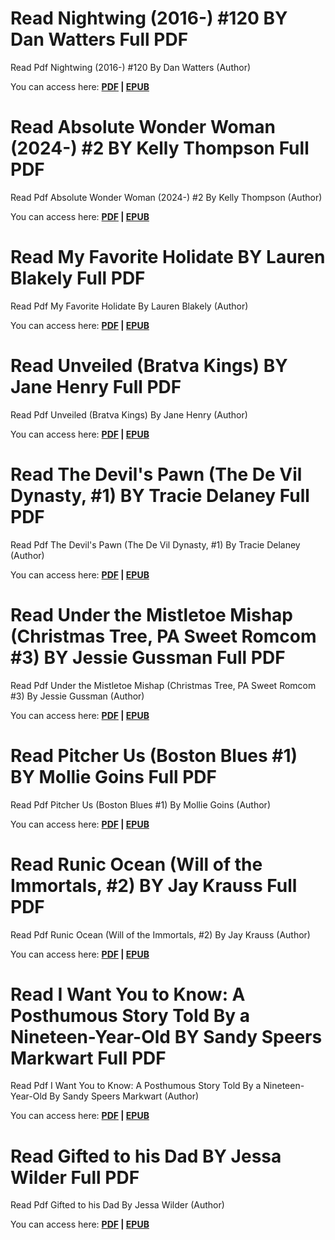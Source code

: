 <h1>Read Nightwing (2016-) #120 BY Dan Watters Full PDF</h1><p>Read Pdf Nightwing (2016-) #120 By Dan Watters (Author)&nbsp;</p><p>You can access here: <strong><a href="https://coreworldlibrary.web.app/post/B0DL852QWB">PDF</a> | <a href="https://coreworldlibrary.web.app/post/B0DL852QWB">EPUB</a></strong></p><h1>Read Absolute Wonder Woman (2024-) #2 BY Kelly Thompson Full PDF</h1><p>Read Pdf Absolute Wonder Woman (2024-) #2 By Kelly Thompson (Author)&nbsp;</p><p>You can access here: <strong><a href="https://coreworldlibrary.web.app/post/B0DL7S6KNX">PDF</a> | <a href="https://coreworldlibrary.web.app/post/B0DL7S6KNX">EPUB</a></strong></p><h1>Read My Favorite Holidate BY Lauren Blakely Full PDF</h1><p>Read Pdf My Favorite Holidate By Lauren Blakely (Author)&nbsp;</p><p>You can access here: <strong><a href="https://coreworldlibrary.web.app/post/B0DL6K82ST">PDF</a> | <a href="https://coreworldlibrary.web.app/post/B0DL6K82ST">EPUB</a></strong></p><h1>Read Unveiled (Bratva Kings) BY Jane   Henry Full PDF</h1><p>Read Pdf Unveiled (Bratva Kings) By Jane   Henry (Author)&nbsp;</p><p>You can access here: <strong><a href="https://coreworldlibrary.web.app/post/B0DL4PVN7B">PDF</a> | <a href="https://coreworldlibrary.web.app/post/B0DL4PVN7B">EPUB</a></strong></p><h1>Read The Devil's Pawn (The De Vil Dynasty, #1) BY Tracie Delaney Full PDF</h1><p>Read Pdf The Devil's Pawn (The De Vil Dynasty, #1) By Tracie Delaney (Author)&nbsp;</p><p>You can access here: <strong><a href="https://coreworldlibrary.web.app/post/B0DL4CM1X2">PDF</a> | <a href="https://coreworldlibrary.web.app/post/B0DL4CM1X2">EPUB</a></strong></p><h1>Read Under the Mistletoe Mishap (Christmas Tree, PA Sweet Romcom #3) BY Jessie Gussman Full PDF</h1><p>Read Pdf Under the Mistletoe Mishap (Christmas Tree, PA Sweet Romcom #3) By Jessie Gussman (Author)&nbsp;</p><p>You can access here: <strong><a href="https://coreworldlibrary.web.app/post/B0DL3Q7FW4">PDF</a> | <a href="https://coreworldlibrary.web.app/post/B0DL3Q7FW4">EPUB</a></strong></p><h1>Read Pitcher Us (Boston Blues #1) BY Mollie Goins Full PDF</h1><p>Read Pdf Pitcher Us (Boston Blues #1) By Mollie Goins (Author)&nbsp;</p><p>You can access here: <strong><a href="https://coreworldlibrary.web.app/post/B0DKVXF7S2">PDF</a> | <a href="https://coreworldlibrary.web.app/post/B0DKVXF7S2">EPUB</a></strong></p><h1>Read Runic Ocean (Will of the Immortals, #2) BY Jay Krauss Full PDF</h1><p>Read Pdf Runic Ocean (Will of the Immortals, #2) By Jay Krauss (Author)&nbsp;</p><p>You can access here: <strong><a href="https://coreworldlibrary.web.app/post/B0DKV7M2XL">PDF</a> | <a href="https://coreworldlibrary.web.app/post/B0DKV7M2XL">EPUB</a></strong></p><h1>Read I Want You to Know: A Posthumous Story Told By a Nineteen-Year-Old BY Sandy Speers Markwart Full PDF</h1><p>Read Pdf I Want You to Know: A Posthumous Story Told By a Nineteen-Year-Old By Sandy Speers Markwart (Author)&nbsp;</p><p>You can access here: <strong><a href="https://coreworldlibrary.web.app/post/B0DKTHDT8V">PDF</a> | <a href="https://coreworldlibrary.web.app/post/B0DKTHDT8V">EPUB</a></strong></p><h1>Read Gifted to his Dad BY Jessa Wilder Full PDF</h1><p>Read Pdf Gifted to his Dad By Jessa Wilder (Author)&nbsp;</p><p>You can access here: <strong><a href="https://coreworldlibrary.web.app/post/B0DKR6NLY1">PDF</a> | <a href="https://coreworldlibrary.web.app/post/B0DKR6NLY1">EPUB</a></strong></p>

